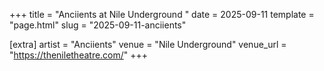 +++
title = "Anciients at Nile Underground "
date = 2025-09-11
template = "page.html"
slug = "2025-09-11-anciients"

[extra]
artist = "Anciients"
venue = "Nile Underground"
venue_url = "https://theniletheatre.com/"
+++
